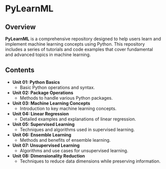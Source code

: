 # PyLearnML

## Overview
**PyLearnML** is a comprehensive repository designed to help users learn and implement machine learning concepts using Python. This repository includes a series of tutorials and code examples that cover fundamental and advanced topics in machine learning.

## Contents
- **Unit 01: Python Basics**
  - Basic Python operations and syntax.
- **Unit 02: Package Operations**
  - Methods to handle various Python packages.
- **Unit 03: Machine Learning Concepts**
  - Introduction to key machine learning concepts.
- **Unit 04: Linear Regression**
  - Detailed examples and explanations of linear regression.
- **Unit 05: Supervised Learning**
  - Techniques and algorithms used in supervised learning.
- **Unit 06: Ensemble Learning**
  - Methods and benefits of ensemble learning.
- **Unit 07: Unsupervised Learning**
  - Algorithms and use cases for unsupervised learning.
- **Unit 08: Dimensionality Reduction**
  - Techniques to reduce data dimensions while preserving information.



